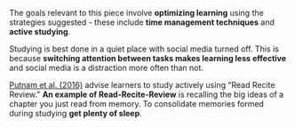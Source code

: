 The goals relevant to this piece involve **optimizing learning** using the strategies suggested - these include **time management techniques** and **active studying**.

Studying is best done in a quiet place with social media turned off. This is because **switching attention between tasks makes learning less effective** and social media is a distraction more often than not.

<a href="http://psychnet.wustl.edu/memory/wp-content/uploads/2018/04/Putnam-et-al-2016_PPS.pdf" target="_blank" rel="noopener">Putnam et al. (2016)</a> advise learners to study actively using "Read Recite Review." **An example of Read-Recite-Review** is recalling the big ideas of a chapter you just read from memory. To consolidate memories formed during studying **get plenty of sleep**.
